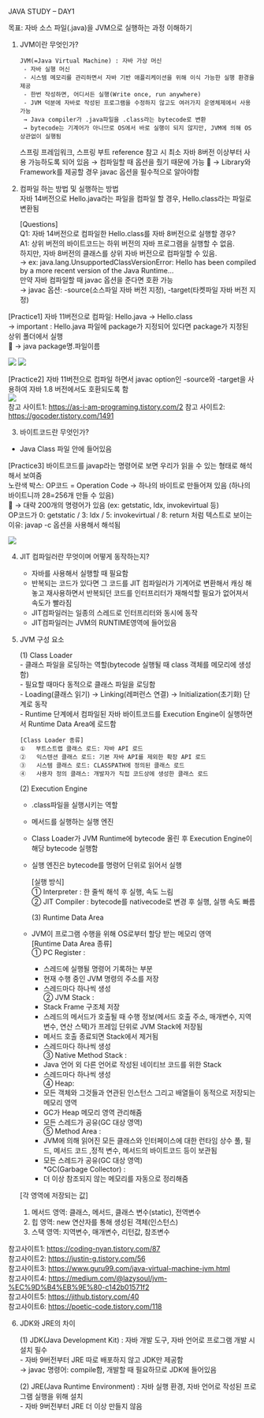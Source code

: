 JAVA STUDY – DAY1   

목표: 자바 소스 파일(.java)을 JVM으로 실행하는 과정 이해하기  

1. JVM이란 무엇인가?  

	   JVM(=Java Virtual Machine) : 자바 가상 머신  
		- 자바 실행 머신  
		- 시스템 메모리를 관리하면서 자바 기반 애플리케이션을 위해 이식 가능한 실행 환경을 제공  
		- 한번 작성하면, 어디서든 실행(Write once, run anywhere)  
		- JVM 덕분에 자바로 작성된 프로그램을 수정하지 않고도 여러가지 운영체제에서 사용 가능  
		→ Java compiler가 .java파일을 .class라는 bytecode로 변환  
		→ bytecode는 기계어가 아니므로 OS에서 바로 실행이 되지 않지만, JVM에 의해 OS 상관없이 실행됨   
	

	스프링 프레임워크, 스프링 부트 reference 참고 시 최소 자바 8버전 이상부터 사용 가능하도록 되어 있음 
		→ 컴파일할 때 옵션을 줬기 때문에 가능
		→ Library와 Framework를 제공할 경우 javac 옵션을 필수적으로 알아야함


2.	컴파일 하는 방법 및 실행하는 방법  
	자바 14버전으로 Hello.java라는 파일을 컴파일 할 경우, Hello.class라는 파일로 변환됨  

	   [Questions]  
		Q1: 자바 14버전으로 컴파일한 Hello.class를 자바 8버전으로 실행할 경우?   
		A1: 상위 버전의 바이트코드는 하위 버전의 자바 프로그램을 실행할 수 없음.   
			하지만, 자바 8버전의 클래스를 상위 자바 버전으로 컴파일할 수 있음.   
				→ ex: java.lang.UnsupportedClassVersionError: Hello has been compiled by a more recent version of the Java Runtime…    
			만약 자바 컴파일할 때 javac 옵션을 준다면 호환 가능  
			→ javac 옵션: -source(소스파일 자바 버전 지정), -target(타켓파일 자바 버전 지정)    

   [Practice1] 자바 11버전으로 컴파일: Hello.java → Hello.class  
   -> important : Hello.java 파일에 package가 지정되어 있다면 package가 지정된 상위 폴더에서 실행  
  → java package명.파일이름  

<img src="https://user-images.githubusercontent.com/67870203/129137326-b587bddf-c5cf-4f36-9866-7dcfa985efc4.png"/>
<img src="https://user-images.githubusercontent.com/67870203/129140613-d33b05fd-bb49-4615-af65-a88b93d32d62.png"/>
	
   [Practice2] 자바 11버전으로 컴파일 하면서 javac option인 -source와 -target을 사용하여 자바 1.8 버전에서도 호환되도록 함	  
<img src="https://user-images.githubusercontent.com/67870203/129140688-01586a09-093a-426e-94bd-3ae0d02f6e3a.png">     
	참고 사이트1: https://as-i-am-programing.tistory.com/2 
	참고 사이트2: https://gocoder.tistory.com/1491


3.	바이트코드란 무엇인가?
   - Java Class 파일 안에 들어있음

   [Practice3] 바이트코드를 javap라는 명령어로 보면 우리가 읽을 수 있는 형태로 해석해서 보여줌     
   	노란색 박스: OP코드 = Operation Code
   -> 하나의 바이트로 만들어져 있음 (하나의 바이트니까 28=256개 만들 수 있음)  
 -> 대략 200개의 명령어가 있음 (ex: getstatic, ldx, invokevirtual 등)  
   	OP코드가 0: getstatic / 3: ldx / 5: invokevirtual / 8: return 처럼 텍스트로 보이는 이유: javap -c 옵션을 사용해서 해석됨   

<img src="https://user-images.githubusercontent.com/67870203/129140721-f2b8a0ba-d2f9-402f-95e5-22c1e27ad5ae.png" />



4.	JIT 컴파일러란 무엇이며 어떻게 동작하는지?  
	
	- 자바를 사용해서 실행할 때 필요함  
	- 반복되는 코드가 있다면 그 코드를 JIT 컴파일러가 기계어로 변환해서 캐싱 해놓고 재사용하면서 반복되던 코드를 인터프리터가 재해석할 필요가 없어져서 속도가 빨라짐  
	- JIT컴파일러는 일종의 스레드로 인터프리터와 동시에 동작  
	- JIT컴파일러는 JVM의 RUNTIME영역에 들어있음  

5.	JVM 구성 요소

	  (1) Class Loader   
		- 클래스 파일을 로딩하는 역할(bytecode 실행될 때 class 객체를 메모리에 생성함)  
		- 필요할 때마다 동적으로 클래스 파일을 로딩함  
		- Loading(클래스 읽기) → Linking(레퍼런스 연결) → Initialization(초기화) 단계로 동작  
		- Runtime 단계에서 컴파일된 자바 바이트코드를 Execution Engine이 실행하면서 Runtime Data Area에 로드함  
				
		[Class Loader 종류]  
		①	부트스트랩 클래스 로드: 자바 API 로드  
		②	익스텐션 클래스 로드: 기본 자바 API를 제외한 확장 API 로드  
		③	시스템 클래스 로드: CLASSPATH에 정의된 클래스 로드  
		④	사용자 정의 클래스: 개발자가 직접 코드상에 생성한 클래스 로드  
	
	  (2) Execution Engine  	  
	- .class파일을 실행시키는 역할  
	- 메서드를 실행하는 실행 엔진  
	- Class Loader가 JVM Runtime에 bytecode 올린 후 Execution Engine이 해당 bytecode 실행함  
	- 실행 엔진은 bytecode를 명령어 단위로 읽어서 실행  
		
		[실행 방식]  
		① Interpreter : 한 줄씩 해석 후 실행, 속도 느림  
		② JIT Compiler : bytecode를 nativecode로 변경 후 실행, 실행 속도 빠름  
	
	  (3) Runtime Data Area  		
	- JVM이 프로그램 수행을 위해 OS로부터 할당 받는 메모리 영역       
		[Runtime Data Area 종류]  
	①	PC Register :   
		- 스레드에 실행될 명령어 기록하는 부분
		- 현재 수행 중인 JVM 명령의 주소를 저장
		- 스레드마다 하나씩 생성   
	②	JVM Stack :  
		- Stack Frame 구조체 저장
		- 스레드의 메서드가 호출될 때 수행 정보(메서드 호출 주소, 매개변수, 지역변수, 연산 스택)가 프레임 단위로 JVM Stack에 저장됨
		- 메서드 호출 종료되면 Stack에서 제거됨
		- 스레드마다 하나씩 생성   
	③	Native Method Stack :  
		- Java 언어 외 다른 언어로 작성된 네이티브 코드를 위한 Stack
		- 스레드마다 하나씩 생성  
	④	Heap:   
		- 모든 객체와 그것들과 연관된 인스턴스 그리고 배열들이 동적으로 저장되는 메모리 영역
		- GC가 Heap 메모리 영역 관리해줌
		- 모든 스레드가 공유(GC 대상 영역)   
	⑤	Method Area :   
		- JVM에 의해 읽어진 모든 클래스와 인터페이스에 대한 런타임 상수 풀, 필드, 메서드 코드 ,정적 변수, 메서드의 바이트코드 등이 보관됨 
		- 모든 스레드가 공유(GC 대상 영역)  			
	*GC(Garbage Collector) :   
		- 더 이상 참조되지 않는 메모리를 자동으로 정리해줌

	[각 영역에 저장되는 값]
	 1)	메서드 영역: 클래스, 메서드, 클래스 변수(static), 전역변수
	 2)	힙 영역: new 연산자를 통해 생성된 객체(인스턴스)
	 3)	스택 영역: 지역변수, 매개변수, 리턴값, 참조변수
	
참고사이트1: https://coding-nyan.tistory.com/87  
참고사이트2: https://justin-g.tistory.com/56  
참고사이트3: https://www.guru99.com/java-virtual-machine-jvm.html   
참고사이트4: https://medium.com/@lazysoul/jvm-%EC%9D%B4%EB%9E%80-c142b01571f2   
참고사이트5: https://jithub.tistory.com/40   
참고사이트6: https://poetic-code.tistory.com/118   


6. JDK와 JRE의 차이  

	  (1) JDK(Java Development Kit) : 자바 개발 도구, 자바 언어로 프로그램 개발 시 설치 필수  
	   	- 자바 9버전부터 JRE 따로 배포하지 않고 JDK만 제공함  
		→ javac 명령어: compile함, 개발할 때 필요하므로 JDK에 들어있음  
	
	  (2) JRE(Java Runtime Environment) : 자바 실행 환경, 자바 언어로 작성된 프로그램 실행을 위해 설치  
		- 자바 9버전부터 JRE 더 이상 만들지 않음
